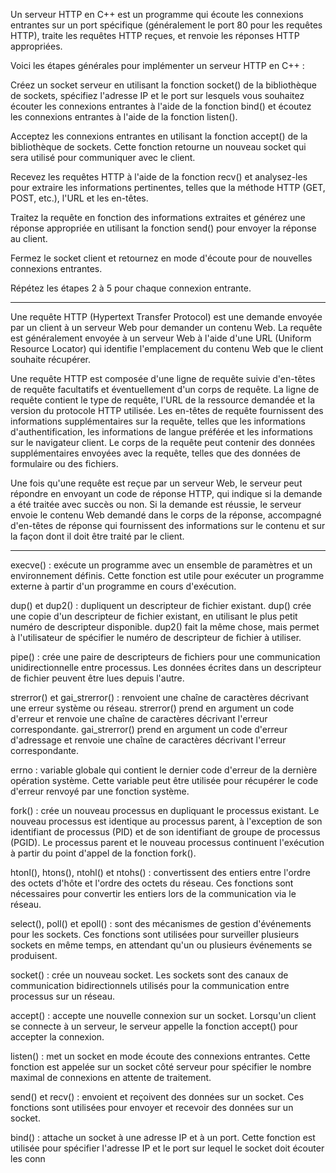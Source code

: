 Un serveur HTTP en C++ est un programme qui écoute les connexions entrantes sur un port spécifique
(généralement le port 80 pour les requêtes HTTP), traite les requêtes HTTP reçues,
et renvoie les réponses HTTP appropriées.

Voici les étapes générales pour implémenter un serveur HTTP en C++ :

Créez un socket serveur en utilisant la fonction socket() de la bibliothèque de sockets,
spécifiez l'adresse IP et le port sur lesquels vous souhaitez écouter les connexions entrantes à l'aide de
la fonction bind() et écoutez les connexions entrantes à l'aide de la fonction listen().

Acceptez les connexions entrantes en utilisant la fonction accept() de la bibliothèque de sockets.
Cette fonction retourne un nouveau socket qui sera utilisé pour communiquer avec le client.

Recevez les requêtes HTTP à l'aide de la fonction recv() et analysez-les pour extraire les informations pertinentes,
telles que la méthode HTTP (GET, POST, etc.), l'URL et les en-têtes.

Traitez la requête en fonction des informations extraites et générez une réponse appropriée en utilisant
la fonction send() pour envoyer la réponse au client.

Fermez le socket client et retournez en mode d'écoute pour de nouvelles connexions entrantes.

Répétez les étapes 2 à 5 pour chaque connexion entrante.

----------------------------------------------------------------------------------------------------------------------------------------

Une requête HTTP (Hypertext Transfer Protocol) est une demande envoyée par un client à un serveur Web pour demander un contenu Web.
La requête est généralement envoyée à un serveur Web à l'aide d'une URL (Uniform Resource Locator) qui identifie l'emplacement du
contenu Web que le client souhaite récupérer.

Une requête HTTP est composée d'une ligne de requête suivie d'en-têtes de requête facultatifs et éventuellement d'un corps de requête.
La ligne de requête contient le type de requête, l'URL de la ressource demandée et la version du protocole HTTP utilisée.
Les en-têtes de requête fournissent des informations supplémentaires sur la requête, telles que les informations d'authentification,
les informations de langue préférée et les informations sur le navigateur client.
Le corps de la requête peut contenir des données supplémentaires envoyées avec la requête, telles que des données de formulaire ou
des fichiers.

Une fois qu'une requête est reçue par un serveur Web, le serveur peut répondre en envoyant un code de réponse HTTP,
qui indique si la demande a été traitée avec succès ou non. Si la demande est réussie, le serveur envoie le contenu Web demandé dans
le corps de la réponse,
accompagné d'en-têtes de réponse qui fournissent des informations sur le contenu et sur la façon dont il doit être traité par le client.

----------------------------------------------------------------------------------------------------------------------------------------

execve() : exécute un programme avec un ensemble de paramètres et un environnement définis.
Cette fonction est utile pour exécuter un programme externe à partir d'un programme en cours d'exécution.

dup() et dup2() : dupliquent un descripteur de fichier existant.
dup() crée une copie d'un descripteur de fichier existant, en utilisant le plus petit numéro de descripteur disponible.
dup2() fait la même chose, mais permet à l'utilisateur de spécifier le numéro de descripteur de fichier à utiliser.

pipe() : crée une paire de descripteurs de fichiers pour une communication unidirectionnelle entre processus.
Les données écrites dans un descripteur de fichier peuvent être lues depuis l'autre.

strerror() et gai_strerror() : renvoient une chaîne de caractères décrivant une erreur système ou réseau.
strerror() prend en argument un code d'erreur et renvoie une chaîne de caractères décrivant l'erreur correspondante.
gai_strerror() prend en argument un code d'erreur d'adressage et renvoie une chaîne de caractères décrivant l'erreur correspondante.

errno : variable globale qui contient le dernier code d'erreur de la dernière opération système.
Cette variable peut être utilisée pour récupérer le code d'erreur renvoyé par une fonction système.

fork() : crée un nouveau processus en dupliquant le processus existant.
Le nouveau processus est identique au processus parent, à l'exception de son identifiant de processus (PID) et de son identifiant de groupe de processus (PGID).
Le processus parent et le nouveau processus continuent l'exécution à partir du point d'appel de la fonction fork().

htonl(), htons(), ntohl() et ntohs() : convertissent des entiers entre l'ordre des octets d'hôte et l'ordre des octets du réseau.
Ces fonctions sont nécessaires pour convertir les entiers lors de la communication via le réseau.

select(), poll() et epoll() : sont des mécanismes de gestion d'événements pour les sockets.
Ces fonctions sont utilisées pour surveiller plusieurs sockets en même temps, en attendant qu'un ou plusieurs événements se produisent.

socket() : crée un nouveau socket.
Les sockets sont des canaux de communication bidirectionnels utilisés pour la communication entre processus sur un réseau.

accept() : accepte une nouvelle connexion sur un socket.
Lorsqu'un client se connecte à un serveur, le serveur appelle la fonction accept() pour accepter la connexion.

listen() : met un socket en mode écoute des connexions entrantes.
Cette fonction est appelée sur un socket côté serveur pour spécifier le nombre maximal de connexions en attente de traitement.

send() et recv() : envoient et reçoivent des données sur un socket.
Ces fonctions sont utilisées pour envoyer et recevoir des données sur un socket.

bind() : attache un socket à une adresse IP et à un port.
Cette fonction est utilisée pour spécifier l'adresse IP et le port sur lequel le socket doit écouter les conn
